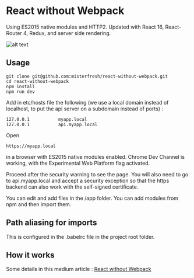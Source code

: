 # React without Webpack

Using ES2015 native modules and HTTP2. Updated with React 16, React-Router 4, Redux, and server side rendering.

![alt text](https://i.imgur.com/2x7DpYz.gif "Pre loading JS modules with HTTP2 push")

## Usage
```
git clone git@github.com:misterfresh/react-without-webpack.git
cd react-without-webpack
npm install
npm run dev
```
Add in etc/hosts file the following (we use a local domain instead of localhost, to put the api server on a subdomain instead of ports) :
```
127.0.0.1			myapp.local
127.0.0.1			api.myapp.local
```
Open
```
https://myapp.local
```
in a browser with ES2015 native modules enabled. 
Chrome Dev Channel is working, with the Experimental Web Platform flag activated. 

Proceed after the security warning to see the page. You will also need to go to api.myapp.local and accept a security exception so that the https backend can also work with the self-signed certificate.

You can edit and add files in the /app folder. You can add modules from npm and then import them.

## Path aliasing for imports

This is configured in the .babelrc file in the project root folder.

## How it works
Some details in this medium article : [React without Webpack](https://medium.com/@antoine.stollsteiner/react-without-webpack-a-dream-come-true-6cf24a1ff766)
